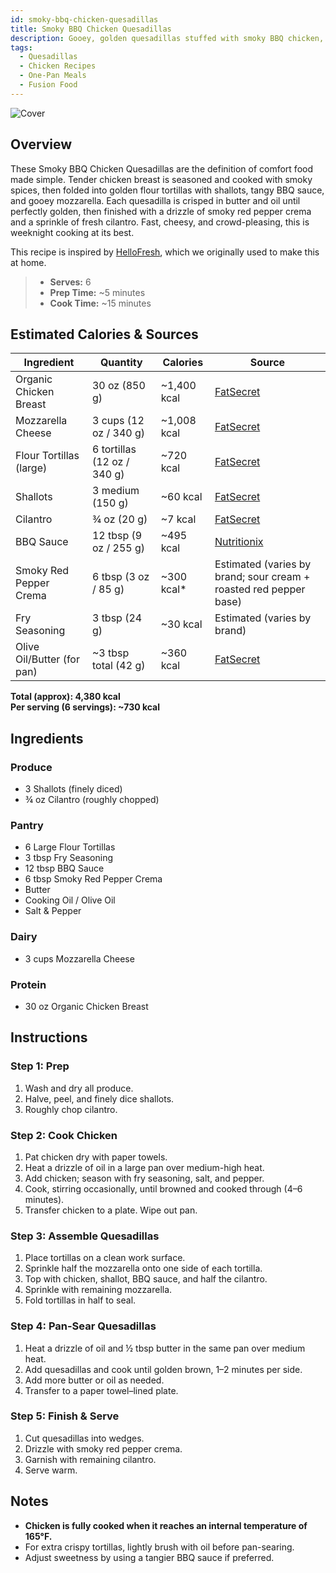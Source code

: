 ```yaml
---
id: smoky-bbq-chicken-quesadillas
title: Smoky BBQ Chicken Quesadillas
description: Gooey, golden quesadillas stuffed with smoky BBQ chicken, melty mozzarella, and tangy shallots — finished with a drizzle of smoky red pepper crema and fresh cilantro for the perfect weeknight comfort meal.
tags:
  - Quesadillas
  - Chicken Recipes
  - One-Pan Meals
  - Fusion Food
---
```


![Cover](/img/hispanic/smoky_bbq_chicken_quesadillas/cover.png)

## Overview

These Smoky BBQ Chicken Quesadillas are the definition of comfort food made simple. Tender chicken breast is seasoned and cooked with smoky spices, then folded into golden flour tortillas with shallots, tangy BBQ sauce, and gooey mozzarella. Each quesadilla is crisped in butter and oil until perfectly golden, then finished with a drizzle of smoky red pepper crema and a sprinkle of fresh cilantro. Fast, cheesy, and crowd-pleasing, this is weeknight cooking at its best.

This recipe is inspired by [HelloFresh], which we originally used to make this at home.

> - **Serves:** 6
> - **Prep Time:** ~5 minutes
> - **Cook Time:** ~15 minutes

## Estimated Calories & Sources

| **Ingredient**             | **Quantity**                | **Calories** | **Source**                                                                                           |
| -------------------------- | --------------------------- | ------------ | ---------------------------------------------------------------------------------------------------- |
| Organic Chicken Breast     | 30 oz (850 g)               | ~1,400 kcal  | [FatSecret](https://www.fatsecret.com/calories-nutrition/usda/chicken-breast-cooked?portionid=31792) |
| Mozzarella Cheese          | 3 cups (12 oz / 340 g)      | ~1,008 kcal  | [FatSecret](https://www.fatsecret.com/calories-nutrition/generic/mozzarella-cheese?portionid=32302)  |
| Flour Tortillas (large)    | 6 tortillas (12 oz / 340 g) | ~720 kcal    | [FatSecret](https://www.fatsecret.com/calories-nutrition/usda/flour-tortillas?portionid=33951)       |
| Shallots                   | 3 medium (150 g)            | ~60 kcal     | [FatSecret](https://www.fatsecret.com/calories-nutrition/usda/shallots)                              |
| Cilantro                   | ¾ oz (20 g)                 | ~7 kcal      | [FatSecret](https://www.fatsecret.com/calories-nutrition/usda/cilantro)                              |
| BBQ Sauce                  | 12 tbsp (9 oz / 255 g)      | ~495 kcal    | [Nutritionix](https://www.nutritionix.com/food/bbq-sauce)                                            |
| Smoky Red Pepper Crema     | 6 tbsp (3 oz / 85 g)        | ~300 kcal\*  | Estimated (varies by brand; sour cream + roasted red pepper base)                                    |
| Fry Seasoning              | 3 tbsp (24 g)               | ~30 kcal     | Estimated (varies by brand)                                                                          |
| Olive Oil/Butter (for pan) | ~3 tbsp total (42 g)        | ~360 kcal    | [FatSecret](https://www.fatsecret.com/calories-nutrition/generic/olive-oil?portionid=29339)          |

**Total (approx): 4,380 kcal**  
**Per serving (6 servings): ~730 kcal**

## Ingredients

### Produce

- 3 Shallots (finely diced)
- ¾ oz Cilantro (roughly chopped)

### Pantry

- 6 Large Flour Tortillas
- 3 tbsp Fry Seasoning
- 12 tbsp BBQ Sauce
- 6 tbsp Smoky Red Pepper Crema
- Butter
- Cooking Oil / Olive Oil
- Salt & Pepper

### Dairy

- 3 cups Mozzarella Cheese

### Protein

- 30 oz Organic Chicken Breast

## Instructions

### Step 1: Prep

1. Wash and dry all produce.
2. Halve, peel, and finely dice shallots.
3. Roughly chop cilantro.

### Step 2: Cook Chicken

1. Pat chicken dry with paper towels.
2. Heat a drizzle of oil in a large pan over medium-high heat.
3. Add chicken; season with fry seasoning, salt, and pepper.
4. Cook, stirring occasionally, until browned and cooked through (4–6 minutes).
5. Transfer chicken to a plate. Wipe out pan.

### Step 3: Assemble Quesadillas

1. Place tortillas on a clean work surface.
2. Sprinkle half the mozzarella onto one side of each tortilla.
3. Top with chicken, shallot, BBQ sauce, and half the cilantro.
4. Sprinkle with remaining mozzarella.
5. Fold tortillas in half to seal.

### Step 4: Pan-Sear Quesadillas

1. Heat a drizzle of oil and ½ tbsp butter in the same pan over medium heat.
2. Add quesadillas and cook until golden brown, 1–2 minutes per side.
3. Add more butter or oil as needed.
4. Transfer to a paper towel–lined plate.

### Step 5: Finish & Serve

1. Cut quesadillas into wedges.
2. Drizzle with smoky red pepper crema.
3. Garnish with remaining cilantro.
4. Serve warm.

## Notes

- **Chicken is fully cooked when it reaches an internal temperature of 165°F.**
- For extra crispy tortillas, lightly brush with oil before pan-searing.
- Adjust sweetness by using a tangier BBQ sauce if preferred.

[HelloFresh]: https://www.hellofresh.com/recipes/smoky-bbq-chicken-quesadillas-683d783499ef6e5f71327e61
